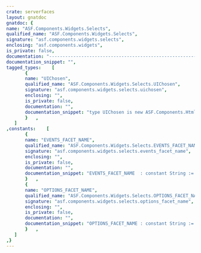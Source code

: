 ```yaml
---
crate: serverfaces
layout: gnatdoc
gnatdoc: {
name: "ASF.Components.Widgets.Selects",
qualified_name: "ASF.Components.Widgets.Selects",
signature: "asf.components.widgets.selects",
enclosing: "asf.components.widgets",
is_private: false,
documentation: "---------------------------------------------------------------------\n  components-widgets-selects -- Select component with jQuery Chosen\n  Copyright (C) 2015 Stephane Carrez\n  Written by Stephane Carrez (Stephane.Carrez@gmail.com)\n\n  Licensed under the Apache License, Version 2.0 (the \"License\");\n  you may not use this file except in compliance with the License.\n  You may obtain a copy of the License at\n\n      http://www.apache.org/licenses/LICENSE-2.0\n\n  Unless required by applicable law or agreed to in writing, software\n  distributed under the License is distributed on an \"AS IS\" BASIS,\n  WITHOUT WARRANTIES OR CONDITIONS OF ANY KIND, either express or implied.\n  See the License for the specific language governing permissions and\n  limitations under the License.\n---------------------------------------------------------------------",
documentation_snippet: "",
tagged_types:    [
       {
       name: "UIChosen",
       qualified_name: "ASF.Components.Widgets.Selects.UIChosen",
       signature: "asf.components.widgets.selects.uichosen",
       enclosing: "",
       is_private: false,
       documentation: "",
       documentation_snippet: "type UIChosen is new ASF.Components.Html.Selects.UISelectOne with null record;",
       }   ,
   ]
,constants:    [
       {
       name: "EVENTS_FACET_NAME",
       qualified_name: "ASF.Components.Widgets.Selects.EVENTS_FACET_NAME",
       signature: "asf.components.widgets.selects.events_facet_name",
       enclosing: "",
       is_private: false,
       documentation: "",
       documentation_snippet: "EVENTS_FACET_NAME  : constant String := \"events\";",
       }   ,
       {
       name: "OPTIONS_FACET_NAME",
       qualified_name: "ASF.Components.Widgets.Selects.OPTIONS_FACET_NAME",
       signature: "asf.components.widgets.selects.options_facet_name",
       enclosing: "",
       is_private: false,
       documentation: "",
       documentation_snippet: "OPTIONS_FACET_NAME : constant String := \"options\";",
       }   ,
   ]
,}
---
```

